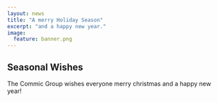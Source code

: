 ```yaml
---
layout: news
title: "A merry Holiday Season"  
excerpt: "and a happy new year." 
image:
  feature: banner.png
---
```


## Seasonal Wishes

The Commic Group wishes everyone merry christmas and a happy new year!
